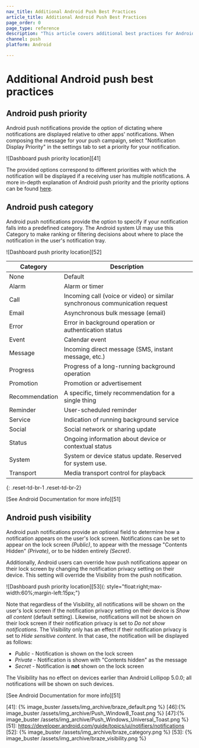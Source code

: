 ```yaml
---
nav_title: Additional Android Push Best Practices
article_title: Additional Android Push Best Practices
page_order: 0
page_type: reference
description: "This article covers additional best practices for Android push messages, including priority, category, and visiblity."
channel: push
platform: Android

---
```


# Additional Android push best practices

## Android push priority

Android push notifications provide the option of dictating where notifications are displayed relative to other apps' notifications.  When composing the message for your push campaign, select "Notification Display Priority" in the settings tab to set a priority for your notification.

![Dashboard push priority location][41]

The provided options correspond to different priorities with which the notification will be displayed if a receiving user has multiple notifications. A more in-depth explanation of Android push priority and the priority options can be found [here][40].

## Android push category

Android push notifications provide the option to specify if your notification falls into a predefined category. The Android system UI may use this Category to make ranking or filtering decisions about where to place the notification in the user's notification tray.

![Dashboard push priority location][52]

| Category       | Description                                                                 |
|----------------|-----------------------------------------------------------------------------|
| None           | Default                                                                     |
| Alarm          | Alarm or timer                                                              |
| Call           | Incoming call (voice or video) or similar synchronous communication request |
| Email          | Asynchronous bulk message (email)                                           |
| Error          | Error in background operation or authentication status                      |
| Event          | Calendar event                                                              |
| Message        | Incoming direct message (SMS, instant message, etc.)                        |
| Progress       | Progress of a long-running background operation                             |
| Promotion      | Promotion or advertisement                                                  |
| Recommendation | A specific, timely recommendation for a single thing                        |
| Reminder       | User-scheduled reminder                                                     |
| Service        | Indication of running background service                                    |
| Social         | Social network or sharing update                                            |
| Status         | Ongoing information about device or contextual status                       |
| System         | System or device status update. Reserved for system use.                    |
| Transport      | Media transport control for playback                                        |
{: .reset-td-br-1 .reset-td-br-2}


[See Android Documentation for more info][51]

## Android push visibility

Android push notifications provide an optional field to determine how a notification appears on the user's lock screen. Notifications can be set to appear on the lock screen *(Public)*, to appear with the message "Contents Hidden" *(Private)*, or to be hidden entirely *(Secret)*.

Additionally, Android users can override how push notifications appear on their lock screen by changing the notification privacy setting on their device. This setting will override the Visibility from the push notification.

![Dashboard push priority location][53]{: style="float:right;max-width:60%;margin-left:15px;"}

Note that regardless of the Visibility, all notifications will be shown on the user's lock screen if the notification privacy setting on their device is *Show all content* (default setting). Likewise, notifications will not be shown on their lock screen if their notification privacy is set to *Do not show notifications*. The Visibility only has an effect if their notification privacy is set to *Hide sensitive content*. In that case, the notification will be displayed as follows:

* *Public* - Notification is shown on the lock screen
* *Private* - Notification is shown with "Contents hidden" as the message
* *Secret* - Notification is **not** shown on the lock screen

The Visibility has no effect on devices earlier than Android Lollipop 5.0.0; all notifications will be shown on such devices.

[See Android Documentation for more info][51]

[40]: https://www.braze.com/blog/breakdown-android-lollipops-new-notification-priorities-push-flexibility/
[41]: {% image_buster /assets/img_archive/braze_default.png %}
[46]:{% image_buster /assets/img_archive/Push_Window8_Toast.png %}
[47]:{% image_buster /assets/img_archive/Push_Windows_Universal_Toast.png %}
[51]: https://developer.android.com/guide/topics/ui/notifiers/notifications
[52]: {% image_buster /assets/img_archive/braze_category.png %}
[53]: {% image_buster /assets/img_archive/braze_visibility.png %}
